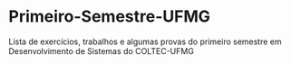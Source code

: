 # Primeiro-Semestre-UFMG
Lista de exercícios, trabalhos e algumas provas do primeiro semestre em Desenvolvimento de Sistemas do COLTEC-UFMG
